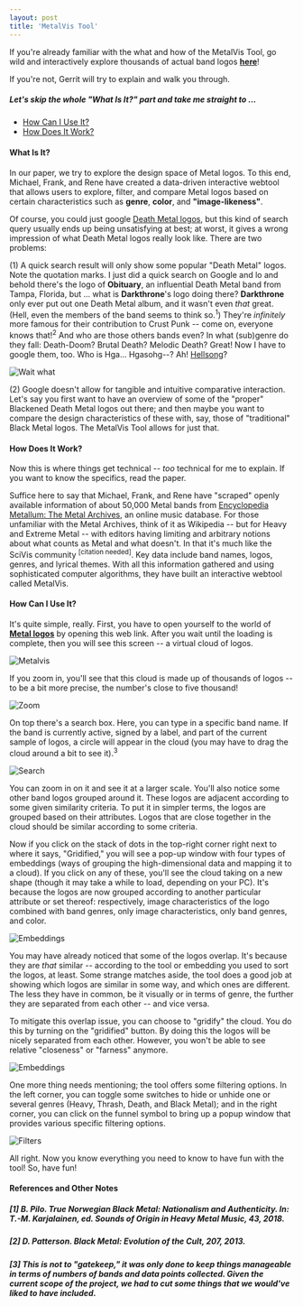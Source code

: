 ```yaml
---
layout: post
title: 'MetalVis Tool'
---
```


If you're already familiar with the what and how of the MetalVis Tool, go wild and interactively explore thousands of actual band logos <a href="https://renecutura.eu/metalvis" target="_blank" rel="noopener"><span>**here**</span></a>! 

If you're not, Gerrit will try to explain and walk you through.

##### Let's skip the whole "What Is It?" part and take me straight to ...
- [How Can I Use It?](#what)
- [How Does It Work?](#work)

<a name="what"></a> 
#### What Is It?
In our paper, we try to explore the design space of Metal logos. To this end, Michael, Frank, and Rene have created a data-driven interactive webtool that allows users to explore, filter, and compare Metal logos based on certain characteristics such as **genre**, **color**, and **"image-likeness"**.

Of course, you could just google <a href="https://letmegooglethat.com/?q=Death+Metal+logos" target="_blank" rel="noopener"><span>Death Metal logos</span></a>, but this kind of search query usually ends up being unsatisfying at best; at worst, it gives a wrong impression of what Death Metal logos really look like. There are two problems: 

(1) A quick search result will only show some popular "Death Metal" logos. Note the quotation marks. I just did a quick search on Google and lo and behold there's the logo of **Obituary**, an influential Death Metal band from Tampa, Florida, but ... what is **Darkthrone**'s logo doing there? **Darkthrone** only ever put out one Death Metal album, and it wasn't even *that* great. (Hell, even the members of the band seems to think so.<sup>1</sup>) They're *infinitely* more famous for their contribution to Crust Punk -- come on, everyone knows that!<sup>2</sup> And who are those others bands even? In what (sub)genre do they fall: Death-Doom? Brutal Death? Melodic Death? Great! Now I have to google them, too. Who is Hga... Hgasohg--? Ah! <a href="https://letmegooglethat.com/?q=Who+are+Hellsong%3F" target="_blank" rel="noopener"><span>Hellsong</span></a>?

![Wait what](..\assets\img\projects\metalvis\screen.JPG)

(2) Google doesn't allow for tangible and intuitive comparative interaction. Let's say you first want to have an overview of some of the "proper" Blackened Death Metal logos out there; and then maybe you want to compare the design characteristics of these with, say, those of "traditional" Black Metal logos. The MetalVis Tool allows for just that.

<a name="work"></a> 
#### How Does It Work?
Now this is where things get technical -- *too* technical for me to explain. If you want to know the specifics, read the paper. 

Suffice here to say that Michael, Frank, and Rene have "scraped" openly available information of about 50,000 Metal bands from <a href="https://www.metal-archives.com/" target="_blank" rel="noopener"><span>Encyclopedia Metallum: The Metal Archives</span></a>, an online music database. For those unfamiliar with the Metal Archives, think of it as Wikipedia -- but for Heavy and Extreme Metal -- with editors having limiting and arbitrary notions about what counts as Metal and what doesn't. In that it's much like the SciVis community <sup>[citation needed]</sup>. Key data include band names, logos, genres, and lyrical themes. With all this information gathered and using sophisticated computer algorithms, they have built an interactive webtool called MetalVis. 

<a name="use"></a> 
#### How Can I Use It?
It's quite simple, really. First, you have to open yourself to the world of <a href="https://renecutura.eu/metalvis" target="_blank" rel="noopener"><span>**Metal logos**</span></a> by opening this web link. After you wait until the loading is complete, then you will see this screen -- a virtual cloud of logos.

![Metalvis](..\assets\img\projects\metalvis\screen2.JPG)

 If you zoom in, you'll see that this cloud is made up of thousands of logos -- to be a bit more precise, the number's close to five thousand!

![Zoom](..\assets\img\projects\metalvis\screen3.JPG)

On top there's a search box. Here, you can type in a specific band name. If the band is currently active, signed by a label, and part of the current sample of logos, a circle will appear in the cloud (you may have to drag the cloud around a bit to see it).<sup>3</sup>

![Search](..\assets\img\projects\metalvis\search.JPG)

You can zoom in on it and see it at a larger scale. You'll also notice some other band logos grouped around it. These logos are adjacent according to some given similarity criteria. To put it in simpler terms, the logos are grouped based on their attributes. Logos that are close together in the cloud should be similar according to some criteria.

Now if you click on the stack of dots in the top-right corner right next to where it says, "Gridified," you will see a pop-up window with four types of embeddings (ways of grouping the high-dimensional data and mapping it to a cloud). If you click on any of these, you'll see the cloud taking on a new shape (though it may take a while to load, depending on your PC). It's because the logos are now grouped according to another particular attribute or set thereof: respectively, image characteristics of the logo combined with band genres, only image characteristics, only band genres, and color.

![Embeddings](..\assets\img\projects\metalvis\screen5.jpg)

You may have already noticed that some of the logos overlap. It's because they are *that* similar -- according to the tool or embedding you used to sort the logos, at least. Some strange matches aside, the tool does a good job at showing which logos are similar in some way, and which ones are different. The less they have in common, be it visually or in terms of genre, the further they are separated from each other -- and vice versa.

To mitigate this overlap issue, you can choose to "gridify" the cloud. You do this by turning on the "gridified" button. By doing this the logos will be nicely separated from each other. However, you won't be able to see relative "closeness" or "farness" anymore.

![Embeddings](..\assets\img\projects\metalvis\gridified2.jpg)

One more thing needs mentioning; the tool offers some filtering options. In the left corner, you can toggle some switches to hide or unhide one or several genres (Heavy, Thrash, Death, and Black Metal); and in the right corner, you can click on the funnel symbol to bring up a popup window that provides various specific filtering options.

![Filters](..\assets\img\projects\metalvis\filter.JPG)

All right. Now you know everything you need to know to have fun with the tool! So, have fun!  


#### References and Other Notes
##### [1] B. Pilo. True Norwegian Black Metal: Nationalism and Authenticity. In: T.-M. Karjalainen, ed. *Sounds of Origin in Heavy Metal Music*, 43, 2018.
##### [2] D. Patterson. Black Metal: Evolution of the Cult, 207, 2013.
##### [3] This is not to "gatekeep," it was only done to keep things manageable in terms of numbers of bands and data points collected. Given the current scope of the project, we had to cut some things that we would've liked to have included. 
